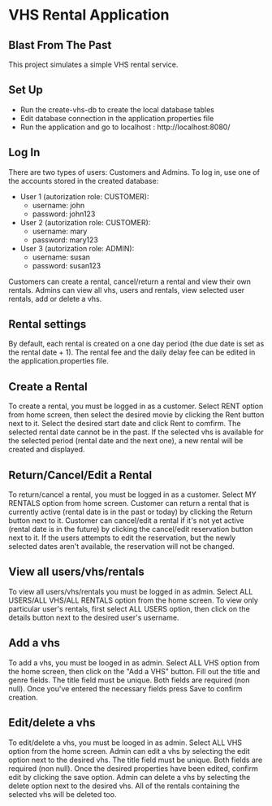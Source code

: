 # VHS Rental Application
## Blast From The Past

This project simulates a simple VHS rental service.

## Set Up

- Run the create-vhs-db to create the local database tables
- Edit database connection in the application.properties file
- Run the application and go to localhost : http://localhost:8080/

## Log In

There are two types of users: Customers and Admins. To log in, use one of the accounts stored in the created database:
- User 1 (autorization role: CUSTOMER):
    - username: john 
    - password: john123
- User 2 (autorization role: CUSTOMER):
     - username: mary 
     - password: mary123
- User 3 (autorization role: ADMIN):
     - username: susan
    - password: susan123

Customers can create a rental, cancel/return a rental and view their own rentals.
Admins can view all vhs, users and rentals, view selected user rentals, add or delete a vhs.
##  Rental settings
By default, each rental is created on a one day period (the due date is set as the rental date + 1). The rental fee and the daily delay fee can be edited in the application.properties file.

## Create a Rental
To create a rental, you must be logged in as a customer. Select RENT option from home screen, then select the desired movie by clicking the Rent button next to it. Select the desired start date and click Rent to comfirm. The selected rental date cannot be in the past. If the selected vhs is available for the selected period (rental date and the next one), a new rental will be created and displayed.

## Return/Cancel/Edit a Rental
To return/cancel a rental, you must be logged in as a customer. Select MY RENTALS option from home screen.
Customer can return a rental that is currently active (rental date is in the past or today) by clicking the Return button next to it.
Customer can cancel/edit a rental if it's not yet active (rental date is in the future) by clicking the cancel/edit reservation button next to it. If the users attempts to edit the reservation, but the newly selected dates aren't available, the reservation will not be changed.

## View all users/vhs/rentals
To view all users/vhs/rentals you must be logged in as admin. Select ALL USERS/ALL VHS/ALL RENTALS option from the home screen.
To view only particular user's rentals, first select ALL USERS option, then click on the details button next to the desired user's username.

## Add a vhs
To add a vhs, you must be looged in as admin. Select ALL VHS option from the home screen, then click on the "Add a VHS" button. Fill out the title and genre fields. The title field must be unique. Both fields are required (non null). Once you've entered the necessary fields press Save to confirm creation. 

## Edit/delete a vhs
To edit/delete a vhs, you must be looged in as admin. Select ALL VHS option from the home screen.
Admin can edit a vhs by selecting the edit option next to the desired vhs. The title field must be unique. Both fields are required (non null). Once the desired properties have been edited, confirm edit by clicking the save option.
Admin can delete a vhs by selecting the delete option next to the desired vhs. All of the rentals containing the selected vhs will be deleted too.



